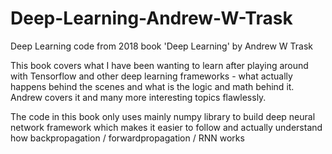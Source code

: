 # Deep-Learning-Andrew-W-Trask
Deep Learning code from 2018 book 'Deep Learning' by Andrew W Trask

This book covers what I have been wanting to learn after playing around with Tensorflow and other deep learning frameworks - what actually happens behind the scenes and what is the logic and math behind it. Andrew covers it and many more interesting topics flawlessly.

The code in this book only uses mainly numpy library to build deep neural network framework which makes it easier to follow and actually understand how backpropagation / forwardpropagation / RNN works




